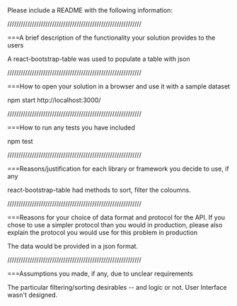 Please include a README with the following information:

////////////////////////////////////////////////////////////

===A brief description of the functionality your solution provides to the users

A react-bootstrap-table was used to populate a table with json

////////////////////////////////////////////////////////////

===How to open your solution in a browser and use it with a sample dataset

npm start
http://localhost:3000/


////////////////////////////////////////////////////////////

===How to run any tests you have included

npm test


////////////////////////////////////////////////////////////

===Reasons/justification for each library or framework you decide to use, if any

react-bootstrap-table had methods to sort, filter the coloumns.


////////////////////////////////////////////////////////////

===Reasons for your choice of data format and protocol for the API. If you chose to use a simpler protocol than
you would in production, please also explain the protocol you would use for this problem in production

The data would be provided in a json format. 


////////////////////////////////////////////////////////////

===Assumptions you made, if any, due to unclear requirements

The particular filtering/sorting desirables -- and logic or not. User Interface wasn't designed.